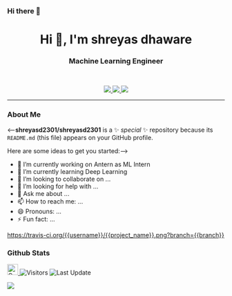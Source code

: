 ### Hi there 👋
<h1 align="center">Hi 👋, I'm shreyas dhaware</h1>
<h3 align="center">Machine Learning Engineer</h3>

<br>

<p align="center">
   
   <a href="https://www.linkedin.com/in/shreyas-dhaware-173366171/">
      <img src="https://img.shields.io/badge/LinkedIn-shreyas--dhaware-informational?style=for-the-badge&labelColor=black&logo=linkedin&logoColor=0077b5&&color=0077b5"/>
  </a>
   
   <a href="mailto:shreyas.dhaware2301@gmail.com">
  <img src="https://img.shields.io/badge/Gmail-shreyas.dhaware2301@gmail.com-informational?style=for-the-badge&labelColor=black&logoColor=d14836&logo=gmail&color=d14836"/>
  </a>
  
  <a href="https://twitter.com/ShreyasDhaware">
  <img src="https://img.shields.io/badge/Twitter-@ShreyasDhaware-informational?style=for-the-badge&labelColor=black&logo=twitter&logoColor=#1DA1F2&color=1da1f2">
  </a>
</p>

---

### About Me

<--**shreyasd2301/shreyasd2301** is a ✨ _special_ ✨ repository because its `README.md` (this file) appears on your GitHub profile.

Here are some ideas to get you started:-->

- 🔭 I’m currently working on Antern as ML Intern
- 🌱 I’m currently learning Deep Learning
- 👯 I’m looking to collaborate on ...
- 🤔 I’m looking for help with ...
- 💬 Ask me about ...
- 📫 How to reach me: ...
- 😄 Pronouns: ...
- ⚡ Fun fact: ...

https://travis-ci.org/{{username}}/{{project_name}}.png?branch={{branch}}

### Github Stats

<p>
   <a href="https://img.shields.io/github/followers/shreyasd2301?label=Follow&style=social">
      <img alt="Coverage" src="https://img.shields.io/github/followers/shreyasd2301?label=Follow&style=social" height="25">
   </a>
   <img alt="Visitors" src="https://komarev.com/ghpvc/?username=shreyasd2301&style=flat&labelColor=black&logo=github&label=PROFILE+VIEWS&color=29bf12">
   <img alt="Last Update" src="https://img.shields.io/github/last-commit/shreyasd2301/shreyasd2301?logo=markdown&label=LAST+UPDATE&color=29bf12&style=flat">
</p>

![](https://github-readme-stats.vercel.app/api?username=soumik12345&count_private=true&show_icons=true&count_private=true)
